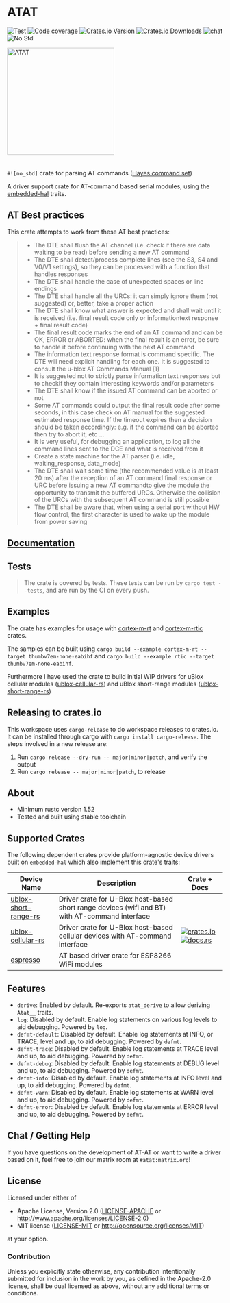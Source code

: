 # ATAT

![Test][test]
[![Code coverage][codecov-badge]][codecov]
[![Crates.io Version][crates-io-badge]][crates-io]
[![Crates.io Downloads][crates-io-download-badge]][crates-io-download]
[![chat][chat-badge]][chat]
![No Std][no-std-badge]


<div>
  <img style="vertical-align:middle; padding-bottom: 20px; padding-right: 40px;"  src="https://cdn.pixabay.com/photo/2012/04/12/12/24/star-wars-29792_960_720.png" alt="ATAT" width="250" />
</div>

`#![no_std]` crate for parsing AT commands ([Hayes command set](https://en.wikipedia.org/wiki/Hayes_command_set))

A driver support crate for AT-command based serial modules, using the [embedded-hal] traits.

[embedded-hal]: https://crates.io/crates/embedded-hal

## AT Best practices

This crate attempts to work from these AT best practices:

> - The DTE shall flush the AT channel (i.e. check if there are data waiting to be read) before sending a new AT command
> - The DTE shall detect/process complete lines (see the S3, S4 and V0/V1 settings), so they can be processed with a function that handles responses
> - The DTE shall handle the case of unexpected spaces or line endings
> - The DTE shall handle all the URCs: it can simply ignore them (not suggested) or, better, take a proper action
> - The DTE shall know what answer is expected and shall wait until it is received (i.e. final result code only or informationtext response + final result code)
> - The final result code marks the end of an AT command and can be OK, ERROR or ABORTED: when the final result is an error, be sure to handle it before continuing with the next AT command
> - The information text response format is command specific. The DTE will need explicit handling for each one. It is suggested to consult the u-blox AT Commands Manual [1]
> - It is suggested not to strictly parse information text responses but to checkif they contain interesting keywords and/or parameters
> - The DTE shall know if the issued AT command can be aborted or not
> - Some AT commands could output the final result code after some seconds, in this case check on AT manual for the suggested estimated response time. If the timeout expires then a decision should be taken accordingly: e.g. if the command can be aborted then try to abort it, etc ...
> - It is very useful, for debugging an application, to log all the command lines sent to the DCE and what is received from it
> - Create a state machine for the AT parser (i.e. idle, waiting_response, data_mode)
> - The DTE shall wait some time (the recommended value is at least 20 ms) after the reception of an AT command final response or URC before issuing a new AT commandto give the module the opportunity to transmit the buffered URCs. Otherwise the collision of the URCs with the subsequent AT command is still possible
> - The DTE shall be aware that, when using a serial port without HW flow control, the first character is used to wake up the module from power saving

## [Documentation](https://docs.rs/atat/latest)

## Tests

> The crate is covered by tests. These tests can be run by `cargo test --tests`, and are run by the CI on every push.


## Examples
The crate has examples for usage with [cortex-m-rt] and [cortex-m-rtic] crates.

The samples can be built using `cargo build --example cortex-m-rt --target thumbv7em-none-eabihf` and `cargo build --example rtic --target thumbv7em-none-eabihf`.

Furthermore I have used the crate to build initial WIP drivers for uBlox cellular modules ([ublox-cellular-rs]) and uBlox short-range modules ([ublox-short-range-rs])

[cortex-m-rt]: https://crates.io/crates/cortex-m-rt
[cortex-m-rtic]: https://crates.io/crates/cortex-m-rtic
[ublox-short-range-rs]: https://github.com/BlackbirdHQ/ublox-short-range-rs
[ublox-cellular-rs]: https://github.com/BlackbirdHQ/ublox-cellular-rs

## Releasing to crates.io

This workspace uses `cargo-release` to do workspace releases to crates.io. It can be installed through cargo with `cargo install cargo-release`. The steps involved in a new release are:
1. Run `cargo release --dry-run -- major|minor|patch`, and verify the output
2. Run `cargo release -- major|minor|patch`, to release

## About

  - Minimum rustc version 1.52
  - Tested and built using stable toolchain

## Supported Crates

The following dependent crates provide platform-agnostic device drivers built on `embedded-hal` which also implement this crate's traits:

| Device Name | Description | Crate + Docs |
|-------------|-------------|--------------|
| [ublox-short-range-rs] | Driver crate for U-Blox host-based short range devices (wifi and BT) with AT-command interface | <!--[![crates.io][ublox-short-range-rs-crate-img]][ublox-short-range-rs] [![docs.rs][ublox-short-range-rs-docs-img]][ublox-short-range-rs-docs] --> |
| [ublox-cellular-rs] | Driver crate for U-Blox host-based cellular devices with AT-command interface | [![crates.io][ublox-cellular-rs-crate-img]][ublox-cellular-rs-crates] [![docs.rs][ublox-cellular-rs-docs-img]][ublox-cellular-rs-docs] |
| [espresso] | AT based driver crate for ESP8266 WiFi modules | <!--[![crates.io][espresso-crate-img]][espresso] [![docs.rs][espresso-docs-img]][espresso-docs] --> |

[ublox-short-range-rs]: https://github.com/BlackbirdHQ/ublox-short-range-rs
<!-- [ublox-short-range-rs-crate-img]: https://img.shields.io/crates/v/ublox-short-range-rs.svg
[ublox-short-range-rs-docs-img]: https://docs.rs/ublox-short-range-rs/badge.svg
[ublox-short-range-rs-docs]: https://docs.rs/ublox-short-range-rs/ -->

[ublox-cellular-rs]: https://github.com/BlackbirdHQ/ublox-cellular-rs
[ublox-cellular-rs-crate-img]: https://img.shields.io/crates/v/ublox-cellular-rs.svg
[ublox-cellular-rs-crates]: https://crates.io/crates/ublox-cellular-rs
[ublox-cellular-rs-docs-img]: https://docs.rs/ublox-cellular-rs/badge.svg
[ublox-cellular-rs-docs]: https://docs.rs/ublox-cellular-rs/

[espresso]: https://github.com/dbrgn/espresso
<!-- [espresso-crate-img]: https://img.shields.io/crates/v/espresso.svg
[espresso-docs-img]: https://docs.rs/espresso/badge.svg
[espresso-docs]: https://docs.rs/espresso/ -->

## Features

 - `derive`: Enabled by default. Re-exports `atat_derive` to allow deriving `Atat__` traits.
 - `log`: Disabled by default. Enable log statements on various log levels to aid debugging. Powered by `log`.
 - `defmt-default`: Disabled by default. Enable log statements at INFO, or TRACE, level and up, to aid debugging. Powered by `defmt`.
 - `defmt-trace`: Disabled by default. Enable log statements at TRACE level and up, to aid debugging. Powered by `defmt`.
 - `defmt-debug`: Disabled by default. Enable log statements at DEBUG level and up, to aid debugging. Powered by `defmt`.
 - `defmt-info`: Disabled by default. Enable log statements at INFO level and up, to aid debugging. Powered by `defmt`.
 - `defmt-warn`: Disabled by default. Enable log statements at WARN level and up, to aid debugging. Powered by `defmt`.
 - `defmt-error`: Disabled by default. Enable log statements at ERROR level and up, to aid debugging. Powered by `defmt`.

## Chat / Getting Help

If you have questions on the development of AT-AT or want to write a driver
based on it, feel free to join our matrix room at `#atat:matrix.org`!

## License

Licensed under either of

- Apache License, Version 2.0 ([LICENSE-APACHE](LICENSE-APACHE) or
 http://www.apache.org/licenses/LICENSE-2.0)
- MIT license ([LICENSE-MIT](LICENSE-MIT) or http://opensource.org/licenses/MIT)

at your option.

### Contribution

Unless you explicitly state otherwise, any contribution intentionally submitted
for inclusion in the work by you, as defined in the Apache-2.0 license, shall be
dual licensed as above, without any additional terms or conditions.

<!-- Badges -->
[test]: https://github.com/BlackbirdHQ/atat/workflows/Test/badge.svg
[crates-io]: https://crates.io/crates/atat
[chat]: https://matrix.to/#/!ocRyOwQJhEWrphujkM:matrix.org?via=chat.berline.rs&via=matrix.org
[chat-badge]: https://img.shields.io/badge/chat-atat%3Amatrix.org-brightgreen
[crates-io-badge]: https://img.shields.io/crates/v/atat.svg?maxAge=3600
[crates-io-download]: https://crates.io/crates/atat
[crates-io-download-badge]: https://img.shields.io/crates/d/atat.svg?maxAge=3600
[no-std-badge]: https://img.shields.io/badge/no__std-yes-blue
[codecov-badge]: https://codecov.io/gh/BlackbirdHQ/atat/branch/master/graph/badge.svg
[codecov]: https://codecov.io/gh/BlackbirdHQ/atat
